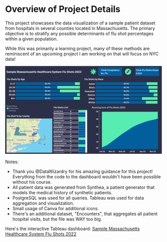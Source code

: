 # Overview of Project Details
This project showcases the data visualization of a sample patient dataset from hospitals in several counties located in Massachusetts. The primary objective is to stratify any possible determinants of flu shot percentages within a given population.

While this was primarily a learning project, many of these methods are reminiscent of an upcoming project I am working on that will focus on NYC data! 

![image_alt](https://github.com/frawnda/Flu-Shot-Dashboard-SQL-Tableau/blob/c9fb591d767f6f5e0f26af48a970d8341551688a/flu_shot_dashboard_img.png)

Notes:
- Thank you @DataWizardry for his amazing guidance for this project! Everything from the code to the dashboard wouldn't have been possible without his course.
- All patient data was generated from Synthea, a patient generator that models the medical history of synthetic patients.
- PostgreSQL was used for all queries. Tableau was used for data aggregation and visualization.
- Small usage of Canva for additional icons.
- There's an additional dataset, "Encounters", that aggregates all patient hospital visits, but the file was WAY too big.

Here's the interactive Tableau dashboard: <a href="https://public.tableau.com/views/SampleMassachusettsHealthcareSystemFluShots2022/FinalDashboard?:language=en-US&:sid=&:redirect=auth&:display_count=n&:origin=viz_share_link">Sample Massachusetts Healthcare System Flu Shots 2022</a>
